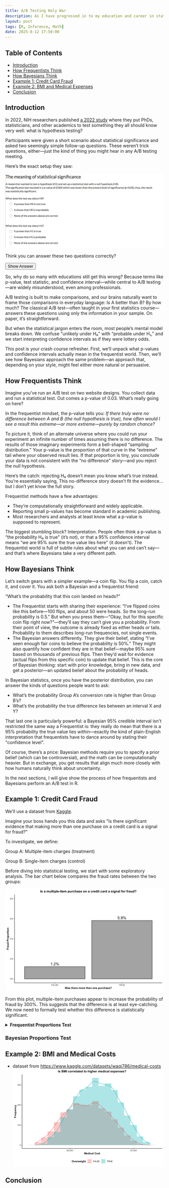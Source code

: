 ```yaml
---
title: A/B Testing Holy War
description: As I have progressed in to my education and career in statistical inference, I have heard from various professionals, strategy leaders, and peers about how frustrating interpreting statistics results can be. Here I unpack how both classical and Bayesian statisticians understand uncertainty, handle evidence, and guide decision-making. I'll also provide for R enthusiasts the right playground to perform their own hypothesis tests.
layout: post
tags: [R, Inference, Math]
date: 2025-8-12 17:50:00
---
```


## Table of Contents
- [Introduction](#introduction)
- [How Frequentists Think](#how-frequentists-think)
- [How Bayesians Think](#how)
- [Example 1: Credit Card Fraud](#example-1-credit-card-fraud)
- [Example 2: BMI and Medical Expenses](#example-2-bmi-and-medical-costs)
- [Conclusion](#conclusion)

## Introduction

In 2022, NIH researchers published [a 2022 study](https://pmc.ncbi.nlm.nih.gov/articles/PMC9383044/) where they put PhDs, statisticians, and other academics to test something they all should know very well: what is hypothesis testing?

Participants were given a short scenario about statistical significance and asked two seemingly simple follow-up questions. These weren’t trick questions, either—just the kind of thing you might hear in any A/B testing meeting.

Here’s the exact setup they saw:

![fig1](/assets/ABTest/intro.png)

Think you can answer these two questions correctly?

<button type="button" onclick="toggleSpoiler('spoilerContent')">Show Answer</button>
<blockquote id="spoilerContent" style="display:none; font-weight:bold">
    Both are "None of the above answers are correct"
</blockquote>

<script>
function toggleSpoiler(id) {
    var content = document.getElementById(id);
    if (content.style.display === 'none' || content.style.display === '') {
        content.style.display = 'block'; // Or 'inline', 'flex', etc., depending on desired layout
    } else {
        content.style.display = 'none';
    }
}
</script>

So, why do so many with educations still get this wrong?
Because terms like p-value, test statistic, and confidence interval—while central to A/B testing—are widely misunderstood, even among professionals.

A/B testing is built to make comparisons, and our brains naturally want to frame those comparisons in everyday language: Is A better than B? By how much? The classical A/B test—often taught in your first statistics course—answers these questions using only the information in your sample. On paper, it’s straightforward.

But when the statistical jargon enters the room, most people’s mental model breaks down. We confuse “unlikely under H₀" with “probable under H₁," and we start interpreting confidence intervals as if they were lottery odds.

This post is your crash course refresher. First, we’ll unpack what p-values and confidence intervals actually mean in the frequentist world. Then, we’ll see how Bayesians approach the same problem—an approach that, depending on your style, might feel either more natural or persuasive.

## How Frequentists Think

Imagine you’ve run an A/B test on two website designs. You collect data and run a statistical test. Out comes a p-value of 0.03. What’s really going on here?

In the frequentist mindset, the p-value tells you: *If there truly were no difference between A and B (the null hypothesis is true), how often would I see a result this extreme—or more extreme—purely by random chance?*

To picture it, think of an alternate universe where you could run your experiment an infinite number of times assuming there is no difference. The results of those imaginary experiments form a bell-shaped “sampling distribution." Your p-value is the proportion of that curve in the “extreme" tail where your observed result lies. If that proportion is tiny, you conclude your data is not consistent with the “no difference" story—and you reject the null hypothesis.

Here’s the catch: rejecting H₀ doesn’t mean you know what’s true instead. You’re essentially saying, This no-difference story doesn’t fit the evidence… but I don’t yet know the full story.

Frequentist methods have a few advantages:

- They’re computationally straightforward and widely applicable.
- Reporting small p-values has become standard in academic publishing.
- Most researchers and analysts at least know what a p-value is supposed to represent.

The biggest stumbling block? Interpretation. People often think a p-value is “the probability H₀ is true" (it’s not), or that a 95% confidence interval means “we are 95% sure the true value lies here" (it doesn’t). The frequentist world is full of subtle rules about what you can and can’t say—and that’s where Bayesians take a very different path.

## How Bayesians Think

Let’s switch gears with a simpler example—a coin flip. You flip a coin, catch it, and cover it. You ask both a Bayesian and a frequentist friend:

“What’s the probability that this coin landed on heads?"

- The Frequentist starts with sharing their experience: “I’ve flipped coins like this before—100 flips, and about 50 were heads. So the long-run probability is 0.5." But when you press them—“Okay, but for this specific coin flip right now?"—they’ll say they can’t give you a probability. From their point of view, the outcome is already fixed as either heads or tails. Probability to them describes long-run frequencies, not single events.
- The Bayesian answers differently. They give their belief, stating “I’ve seen enough fair coins to believe the probability is 50%." They might also quantify how confident they are in that belief—maybe 95% sure based on thousands of previous flips. Then they’d wait for evidence (actual flips from this specific coin) to update that belief. This is the core of Bayesian thinking: start with prior knowledge, bring in new data, and get a posterior—an updated belief about the probability of heads.

In Bayesian statistics, once you have the posterior distribution, you can answer the kinds of questions people want to ask:
- What’s the probability Group A’s conversion rate is higher than Group B’s?
- What’s the probability the true difference lies between an interval X and Y?

That last one is particularly powerful: a Bayesian 95% credible interval isn't restricted the same way a Frequentist is: they really do mean that there is a 95% probability the true value lies within—exactly the kind of plain-English interpretation that frequentists have to dance around by stating their "confidence level".

Of course, there’s a price: Bayesian methods require you to specify a prior belief (which can be controversial), and the math can be computationally heavier. But in exchange, you get results that align much more closely with how humans naturally think about uncertainty.

In the next sections, I will give show the process of how frequentists and Bayesians perform an A/B test in R. 

## Example 1: Credit Card Fraud

We’ll use a dataset from [Kaggle](https://www.kaggle.com/datasets/younusmohamed/payment-fraud-empowering-financial-security?select=payment_fraud.csv).

Imagine your boss hands you this data and asks "Is there significant evidence that making more than one purchase on a credit card is a signal for fraud?"

To investigate, we define:

Group A: Multiple-item charges (treatment)

Group B: Single-item charges (control)

Before diving into statistical testing, we start with some exploratory analysis. The bar chart below compares the fraud rates between the two groups:

![fig2.1](/assets/ABTest/prop_eda.png)

From this plot, multiple-item purchases appear to increase the probability of fraud by 300%. This suggests that the difference is at least eye-catching. We now need to formally test whether this difference is statistically significant.

<details markdown="1">
<summary><strong>Frequentist Proportions Test</strong></summary>

Let's determine whether multiple-item credit card purchases have a significantly higher fraud rate than single-item purchases.  

To follow along, download the dataset from [Kaggle](https://www.kaggle.com/datasets/younusmohamed/payment-fraud-empowering-financial-security?select=payment_fraud.csv) and run the following setup code:

```r
library(tidyverse) # install.packages(tidyverse)
library(tidymodels) # install.packages(tidymodels)

data <- read_csv("payment_fraud.csv") %>% 
  rename(X = numItems, Y = label) %>% 
  select(X, Y)

# Convert to binary indicators
data$Y <- ifelse(data$Y == 1, T, F) # fraud?
data$X <- ifelse(data$X > 1, T, F) # >1 purchase?

# Compute group-level stats
group_stats <- data %>% 
    group_by(X) %>% 
    summarise(Prop = mean(Y), Sum = sum(Y), N = n())
gA <- group_stats[2,] # Multiple-item group
gB <- group_stats[1,] # Single-item group
```

#### Step 1. Hypotheses 

We begin by stating the null and alternative hypotheses:
- Null $H_0$: $p_A - p_B = 0$ (fraud rates are the same for both groups)
- Alternative $H_1$: $p_A - p_B \neq 0$ (fraud rates differ)

We’ll also choose a significance level, $\alpha = 0.05$, as our decision cutoff.

```r
exp_diff <- 0 # null hypothesis difference
obs_diff <- gA$Prop - gB$Prop
alpha <- 0.05 # cutoff
```

#### Step 2: Check Assumptions

The two-proportion z-test assumes:
- Random and independent samples
- Each group has at least 5 (preferably 10) “successes” and “failures”

```r
gA$N * gA$Prop > 5
gA$N * (1-gA$Prop) > 5
gB$N * gB$Prop > 5
gB$N * (1-gB$Prop) > 5
```

#### Step 3: Standard Error
- Unpooled: For confidence intervals
- Pooled: For hypothesis testing and p-values

```
# unpooled (for CI)
SE_u <- sqrt(((gA$Prop) * (1 - gA$Prop)) / gA$N + ((gB$Prop) * (1 - gB$Prop)) / gB$N)

# pooled (for p-value)
p_hat <- (gA$Sum + gB$Sum) / (gA$N + gB$N)
SE_p <- sqrt(p_hat * (1-p_hat) * (1/gA$N + 1/gB$N))
```

#### Step 4. Run the test 
We can calculate the z-score and p-value manually, or use built-in R functions.

Method 1: Manual
```r
z_val <- (obs_difference - exp_difference) / SE_p

# Compute p-value
p_val <- 2*pnorm(q = abs(z_val), lower.tail = F) # multiply by 2 for two-sided
paste("Z-score", round(z_val, 2))
paste("p-value", p_val) # definitely significant 

# Compute confidence interval of difference
lwr = obs_difference - qnorm(1-alpha/2) * SE_u
upr = obs_difference + qnorm(1-alpha/2) * SE_u
paste("Observed Difference")
paste(obs_difference)
paste("Observed Difference Confidence Interval:")
paste("[", lwr, ", ", upr, "]", sep = "")
```

Method 2: base R `prop.test()`
```r
prop.test(x = c(gA$Sum, gB$Sum), n = c(gA$N, gB$N), 
          alternative = "two.sided", correct = F)
```

Method 3: tidymodels `prop_test()`
```r
data %>% 
  prop_test(Y ~ X, order = c("TRUE", "FALSE"), 
            correct = F, z = TRUE)
```

</details> 

### Bayesian Proportions Test




## Example 2: BMI and Medical Costs

- dataset from https://www.kaggle.com/datasets/waqi786/medical-costs
![fig3.1](/assets/ABTest/mean_eda.png)


## Conclusion


